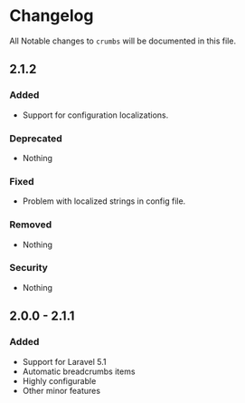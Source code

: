 # Changelog

All Notable changes to `crumbs` will be documented in this file.

## 2.1.2

### Added
- Support for configuration localizations.

### Deprecated
- Nothing

### Fixed
- Problem with localized strings in config file.

### Removed
- Nothing

### Security
- Nothing


## 2.0.0 - 2.1.1

### Added
- Support for Laravel 5.1
- Automatic breadcrumbs items
- Highly configurable
- Other minor features
